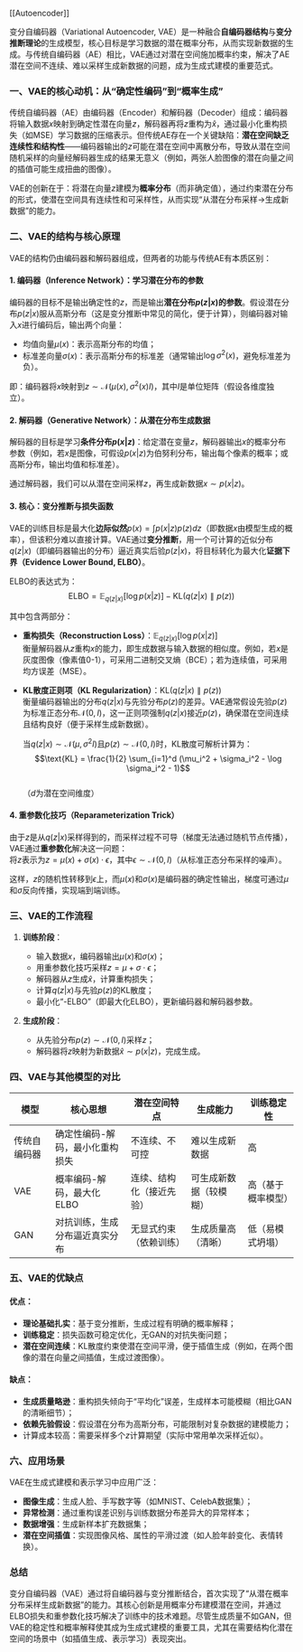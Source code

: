 [[Autoencoder]]

变分自编码器（Variational Autoencoder, VAE）是一种融合**自编码器结构**与**变分推断理论**的生成模型，核心目标是学习数据的潜在概率分布，从而实现新数据的生成。与传统自编码器（AE）相比，VAE通过对潜在空间施加概率约束，解决了AE潜在空间不连续、难以采样生成新数据的问题，成为生成式建模的重要范式。


### 一、VAE的核心动机：从“确定性编码”到“概率生成”
传统自编码器（AE）由编码器（Encoder）和解码器（Decoder）组成：编码器将输入数据$x$映射到确定性潜在向量$z$，解码器再将$z$重构为$\hat{x}$，通过最小化重构损失（如MSE）学习数据的压缩表示。但传统AE存在一个关键缺陷：**潜在空间缺乏连续性和结构性**——编码器输出的$z$可能在潜在空间中离散分布，导致从潜在空间随机采样的向量经解码器生成的结果无意义（例如，两张人脸图像的潜在向量之间的插值可能生成扭曲的图像）。

VAE的创新在于：将潜在向量$z$建模为**概率分布**（而非确定值），通过约束潜在分布的形式，使潜在空间具有连续性和可采样性，从而实现“从潜在分布采样→生成新数据”的能力。


### 二、VAE的结构与核心原理
VAE的结构仍由编码器和解码器组成，但两者的功能与传统AE有本质区别：


#### 1. 编码器（Inference Network）：学习潜在分布的参数
编码器的目标不是输出确定性的$z$，而是输出**潜在分布$p(z|x)$的参数**。假设潜在分布$p(z|x)$服从高斯分布（这是变分推断中常见的简化，便于计算），则编码器对输入$x$进行编码后，输出两个向量：
- 均值向量$\mu(x)$：表示高斯分布的均值；
- 标准差向量$\sigma(x)$：表示高斯分布的标准差（通常输出$\log \sigma^2(x)$，避免标准差为负）。

即：编码器将$x$映射到$z \sim \mathcal{N}(\mu(x), \sigma^2(x)I)$，其中$I$是单位矩阵（假设各维度独立）。


#### 2. 解码器（Generative Network）：从潜在分布生成数据
解码器的目标是学习**条件分布$p(x|z)$**：给定潜在变量$z$，解码器输出$x$的概率分布参数（例如，若$x$是图像，可假设$p(x|z)$为伯努利分布，输出每个像素的概率；或高斯分布，输出均值和标准差）。

通过解码器，我们可以从潜在空间采样$z$，再生成新数据$x \sim p(x|z)$。


#### 3. 核心：变分推断与损失函数
VAE的训练目标是最大化**边际似然**$p(x) = \int p(x|z)p(z)dz$（即数据$x$由模型生成的概率），但该积分难以直接计算。VAE通过**变分推断**，用一个可计算的近似分布$q(z|x)$（即编码器输出的分布）逼近真实后验$p(z|x)$，将目标转化为最大化**证据下界（Evidence Lower Bound, ELBO）**。

ELBO的表达式为：  
$$\text{ELBO} = \mathbb{E}_{q(z|x)}[\log p(x|z)] - \text{KL}(q(z|x) \parallel p(z))$$  

其中包含两部分：
- **重构损失（Reconstruction Loss）**：$\mathbb{E}_{q(z|x)}[\log p(x|z)]$  
  衡量解码器从$z$重构$x$的能力，即生成数据与输入数据的相似度。例如，若$x$是灰度图像（像素值0-1），可采用二进制交叉熵（BCE）；若为连续值，可采用均方误差（MSE）。

- **KL散度正则项（KL Regularization）**：$\text{KL}(q(z|x) \parallel p(z))$  
  衡量编码器输出的分布$q(z|x)$与先验分布$p(z)$的差异。VAE通常假设先验$p(z)$为标准正态分布$\mathcal{N}(0, I)$，这一正则项强制$q(z|x)$接近$p(z)$，确保潜在空间连续且结构良好（便于采样生成新数据）。

  当$q(z|x) \sim \mathcal{N}(\mu, \sigma^2I)$且$p(z) \sim \mathcal{N}(0, I)$时，KL散度可解析计算为：  
  $$\text{KL} = \frac{1}{2} \sum_{i=1}^d (\mu_i^2 + \sigma_i^2 - \log \sigma_i^2 - 1)$$  
  （$d$为潜在空间维度）


#### 4. 重参数化技巧（Reparameterization Trick）
由于$z$是从$q(z|x)$采样得到的，而采样过程不可导（梯度无法通过随机节点传播），VAE通过**重参数化**解决这一问题：  
将$z$表示为$z = \mu(x) + \sigma(x) \cdot \epsilon$，其中$\epsilon \sim \mathcal{N}(0, I)$（从标准正态分布采样的噪声）。  

这样，$z$的随机性转移到$\epsilon$上，而$\mu(x)$和$\sigma(x)$是编码器的确定性输出，梯度可通过$\mu$和$\sigma$反向传播，实现端到端训练。


### 三、VAE的工作流程
1. **训练阶段**：  
   - 输入数据$x$，编码器输出$\mu(x)$和$\sigma(x)$；  
   - 用重参数化技巧采样$z = \mu + \sigma \cdot \epsilon$；  
   - 解码器从$z$生成$\hat{x}$，计算重构损失；  
   - 计算$q(z|x)$与先验$p(z)$的KL散度；  
   - 最小化“-ELBO”（即最大化ELBO），更新编码器和解码器参数。

2. **生成阶段**：  
   - 从先验分布$p(z) \sim \mathcal{N}(0, I)$采样$z$；  
   - 解码器将$z$映射为新数据$\hat{x} \sim p(x|z)$，完成生成。


### 四、VAE与其他模型的对比
| 模型         | 核心思想                          | 潜在空间特点               | 生成能力               | 训练稳定性           |
|--------------|-----------------------------------|----------------------------|------------------------|----------------------|
| 传统自编码器 | 确定性编码-解码，最小化重构损失   | 不连续、不可控             | 难以生成新数据         | 高                   |
| VAE          | 概率编码-解码，最大化ELBO         | 连续、结构化（接近先验）   | 可生成新数据（较模糊） | 高（基于概率模型）   |
| GAN          | 对抗训练，生成分布逼近真实分布    | 无显式约束（依赖训练）     | 生成质量高（清晰）     | 低（易模式坍塌）     |


### 五、VAE的优缺点
#### 优点：
- **理论基础扎实**：基于变分推断，生成过程有明确的概率解释；  
- **训练稳定**：损失函数可稳定优化，无GAN的对抗失衡问题；  
- **潜在空间连续**：KL散度约束使潜在空间平滑，便于插值生成（例如，在两个图像的潜在向量之间插值，生成过渡图像）。

#### 缺点：
- **生成质量略逊**：重构损失倾向于“平均化”误差，生成样本可能模糊（相比GAN的清晰细节）；  
- **依赖先验假设**：假设潜在分布为高斯分布，可能限制对复杂数据的建模能力；  
- 计算成本较高：需要采样多个$z$计算期望（实际中常用单次采样近似）。


### 六、应用场景
VAE在生成式建模和表示学习中应用广泛：  
- **图像生成**：生成人脸、手写数字等（如MNIST、CelebA数据集）；  
- **异常检测**：通过重构误差识别与训练数据分布差异大的异常样本；  
- **数据增强**：生成新样本扩充数据集；  
- **潜在空间插值**：实现图像风格、属性的平滑过渡（如人脸年龄变化、表情转换）。


### 总结
变分自编码器（VAE）通过将自编码器与变分推断结合，首次实现了“从潜在概率分布采样生成新数据”的能力。其核心创新是用概率分布建模潜在空间，并通过ELBO损失和重参数化技巧解决了训练中的技术难题。尽管生成质量不如GAN，但VAE的稳定性和概率解释使其成为生成式建模的重要工具，尤其在需要结构化潜在空间的场景中（如插值生成、表示学习）表现突出。